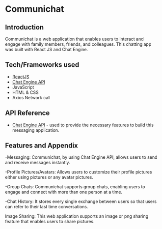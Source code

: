 
# Communichat

## Introduction 
Communichat is a web application that enables users to interact and engage with family members, friends, and colleagues. This chatting app was built with React JS and Chat Engine.

## Tech/Frameworks used

- [ReactJS](https://react.dev/)
- [Chat Engine API](https://chatengine.io/)
- JavaScript
- HTML & CSS
- Axios Network call


## API Reference

- [Chat Engine API](https://chatengine.io/) - used to provide the necessary features to build this messaging application.

## Features and Appendix

-Messaging: Communichat, by using Chat Engine API, allows users to send and receive messages instantly.

-Profile Pictures/Avatars: Allows users to customize their profile pictures either using pictures or any avatar pictures.

-Group Chats: Communichat supports group chats, enabling users to engage and connect with more than one person at a time.

-Chat History: It stores every single exchange between users so that users can refer to their last time conversations.

Image Sharing: This web application supports an image or png sharing feature that enables users to share pictures.








